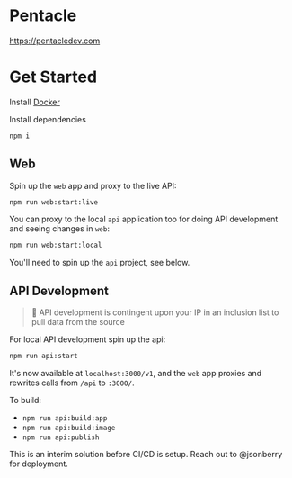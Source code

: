 # Pentacle
https://pentacledev.com

# Get Started
Install [Docker](https://www.docker.com/get-started)

Install dependencies
```bash
npm i
```

## Web
Spin up the `web` app and proxy to the live API:
```bash
npm run web:start:live
```

You can proxy to the local `api` application too for doing API development and seeing changes in `web`:
```bash
npm run web:start:local
```
You'll need to spin up the `api` project, see below.

## API Development
> 🚨 API development is contingent upon your IP in an inclusion list to pull data from the source

For local API development spin up the api:
```bash
npm run api:start
```

It's now available at `localhost:3000/v1`, and the `web` app proxies and rewrites calls from `/api` to `:3000/`.

To build:
- `npm run api:build:app`
- `npm run api:build:image`
- `npm run api:publish`

This is an interim solution before CI/CD is setup.
Reach out to @jsonberry for deployment.
